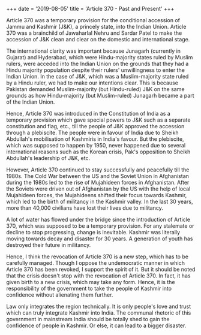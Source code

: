 +++
date = '2019-08-05'
title = 'Article 370 - Past and Present' 
+++

Article 370 was a temporary provision for the conditional accession of Jammu and Kashmir (J&K), a princely state, into the Indian Union. Article 370 was a brainchild of Jawaharlal Nehru and Sardar Patel to make the accession of J&K clean and clear on the domestic and international stage. 

The international clarity was important because Junagarh (currently in Gujarat) and Hyderabad, which were Hindu-majority states ruled by Muslim rulers, were acceded into the Indian Union on the grounds that they had a Hindu majority population despite their rulers' unwillingness to enter the Indian Union. In the case of J&K, which was a Muslim-majority state ruled by a Hindu ruler, we had to make our intentions clear. This is because Pakistan demanded Muslim-majority (but Hindu-ruled) J&K on the same grounds as how Hindu-majority (but Muslim-ruled) Junagarh became a part of the Indian Union.

Hence, Article 370 was introduced in the Constitution of India as a temporary provision which gave special powers to J&K such as a separate constitution and flag, etc., till the people of J&K approved the accession through a plebiscite. The people were in favour of India due to Sheikh Abdullah's mobilisation of Kashmiris in India's favour. But the plebiscite, which was supposed to happen by 1950, never happened due to several international reasons such as the Korean crisis, Pak's opposition to Sheikh Abdullah's leadership of J&K, etc. 

However, Article 370 continued to stay successfully and peacefully till the 1980s. The Cold War between the US and the Soviet Union in Afghanistan during the 1980s led to the rise of Mujahideen forces in Afghanistan. After the Soviets were driven out of Afghanistan by the US with the help of local Mujahideen forces, the Mujahideens shifted their focus towards Kashmir, which led to the birth of militancy in the Kashmir valley. In the last 30 years, more than 40,000 civilians have lost their lives due to militancy.

A lot of water has flowed under the bridge since the introduction of Article 370, which was supposed to be a temporary provision. For any stalemate or decline to stop progressing, change is inevitable. Kashmir was literally moving towards decay and disaster for 30 years. A generation of youth has destroyed their future in militancy. 

Hence, I think the revocation of Article 370 is a new step, which has to be carefully managed. Though I oppose the undemocratic manner in which Article 370 has been revoked, I support the spirit of it. But it should be noted that the crisis doesn't stop with the revocation of Article 370. In fact, it has given birth to a new crisis, which may take any form. Hence, it is the responsibility of the government to take the people of Kashmir into confidence without alienating them further. 

Law only integrates the region technically. It is only people's love and trust which can truly integrate Kashmir into India. The communal rhetoric of this government in mainstream India should be totally shed to gain the confidence of people in Kashmir. Or else, it can lead to a bigger disaster.
